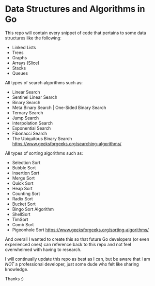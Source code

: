 # Data Structures and Algorithms in Go

This repo will contain every snippet of code that pertains to some data structures like the following:
- Linked Lists
- Trees
- Graphs
- Arrays (Slice)
- Stacks
- Queues

All types of search algorithms such as:
- Linear Search
- Sentinel Linear Search
- Binary Search
- Meta Binary Search | One-Sided Binary Search
- Ternary Search
- Jump Search
- Interpolation Search
- Exponential Search
- Fibonacci Search
- The Ubiquitous Binary Search
https://www.geeksforgeeks.org/searching-algorithms/

All types of sorting algorithms such as:
- Selection Sort
- Bubble Sort
- Insertion Sort
- Merge Sort
- Quick Sort
- Heap Sort
- Counting Sort
- Radix Sort
- Bucket Sort
- Bingo Sort Algorithm
- ShellSort
- TimSort
- Comb Sort
- Pigeonhole Sort
https://www.geeksforgeeks.org/sorting-algorithms/

And overall I wanted to create this so that future Go developers (or even experienced ones) can reference back to this repo and not feel overwhelmed with having to research.

I will continually update this repo as best as I can, but be aware that I am *NOT* a professional developer, just some dude who felt like sharing knowledge.

Thanks :)
